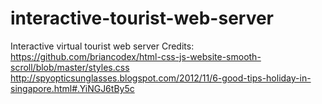 # interactive-tourist-web-server
Interactive virtual tourist web server
Credits:
https://github.com/briancodex/html-css-js-website-smooth-scroll/blob/master/styles.css
http://spyopticsunglasses.blogspot.com/2012/11/6-good-tips-holiday-in-singapore.html#.YiNGJ6tBy5c
